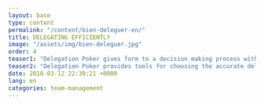 ```yaml
---
layout: base
type: content
permalink: "/content/bien-deleguer-en/"
title: DELEGATING EFFICIENTLY
image: "/assets/img/bien-deleguer.jpg"
order: 4
teaser1: "Delegation Poker gives form to a decision making process within a group for each task at hand. This 7 cards deck allows a clear insight about how teams are managed and provides a sound practice of delegation."
teaser2: "Delegation Poker provides tools for choosing the accurate delegation level that will bring the highest level of commitment for your team."
date: 2018-03-12 22:30:21 +0000
lang: en
categories: team-management
---
```

